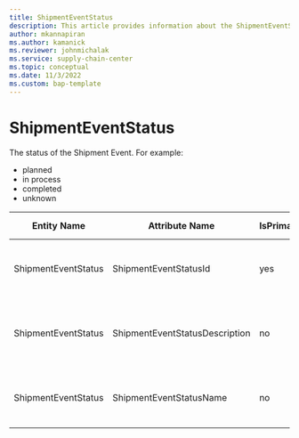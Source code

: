 ```yaml
---
title: ShipmentEventStatus
description: This article provides information about the ShipmentEventStatus entity.
author: mkannapiran
ms.author: kamanick
ms.reviewer: johnmichalak
ms.service: supply-chain-center
ms.topic: conceptual
ms.date: 11/3/2022
ms.custom: bap-template
---
```


# ShipmentEventStatus

The status of the Shipment Event. For example:

- planned
- in process
- completed
- unknown

| **Entity Name** | **Attribute Name** | **IsPrimaryKey** | **Data Type** | **Data Length** | **Description** |
| --- | --- | --- | --- | --- | --- |
| ShipmentEventStatus | ShipmentEventStatusId | yes | string | 36 | The unique identifier of a Shipment Event Status. |
| ShipmentEventStatus | ShipmentEventStatusDescription | no | string | 512 | The description of a Shipment Event Status. |
| ShipmentEventStatus | ShipmentEventStatusName | no | string | 128 | The name of a Shipment Event Status.. |
